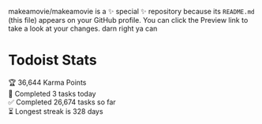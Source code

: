 makeamovie/makeamovie is a ✨ special ✨ repository because its `README.md` (this file) appears on your GitHub profile.
You can click the Preview link to take a look at your changes. darn right ya can

# Todoist Stats

<!-- TODO-IST:START -->
🏆  36,644 Karma Points           
🌸  Completed 3 tasks today           
✅  Completed 26,674 tasks so far           
⏳  Longest streak is 328 days
<!-- TODO-IST:END -->